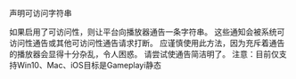 声明可访问字符串

如果启用了可访问性，则让平台向播放器通告一条字符串。
这些通知会被系统可访问性通告或其他可访问性通告请求打断。
应谨慎使用此方法，因为充斥着通告的播放器会显得十分杂乱，令人困惑。
请尝试使通告简洁明了。
注意：目前仅支持Win10、Mac、iOS目标是Gameplayi静态